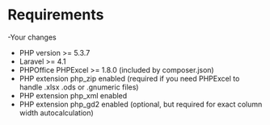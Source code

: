 # Requirements
-Your changes
- PHP version >= 5.3.7
- Laravel >= 4.1
- PHPOffice PHPExcel >= 1.8.0 (included by composer.json)
- PHP extension php_zip enabled (required if you need PHPExcel to handle .xlsx .ods or .gnumeric files)
- PHP extension php_xml enabled
- PHP extension php_gd2 enabled (optional, but required for exact column width autocalculation)
